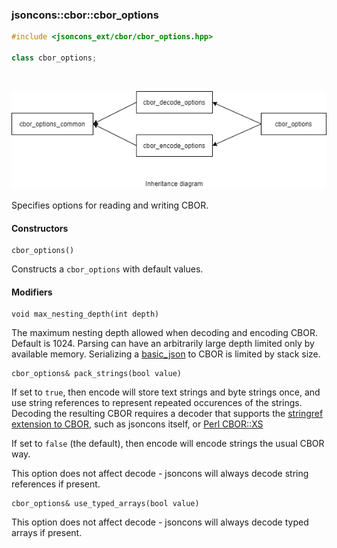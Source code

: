 ### jsoncons::cbor::cbor_options

```cpp
#include <jsoncons_ext/cbor/cbor_options.hpp>

class cbor_options;
```

<br>

![cbor_options](./diagrams/cbor_options.png)

Specifies options for reading and writing CBOR.

#### Constructors

    cbor_options()
Constructs a `cbor_options` with default values. 

#### Modifiers

    void max_nesting_depth(int depth)
The maximum nesting depth allowed when decoding and encoding CBOR. 
Default is 1024. Parsing can have an arbitrarily large depth
limited only by available memory. Serializing a [basic_json](../basic_json.md) to
CBOR is limited by stack size.

    cbor_options& pack_strings(bool value)

If set to `true`, then encode will store text strings and
byte strings once, and use string references to represent repeated occurences
of the strings. Decoding the resulting CBOR requires a decoder
that supports the 
[stringref extension to CBOR](http://cbor.schmorp.de/stringref), such as
jsoncons itself, or [Perl CBOR::XS](http://software.schmorp.de/pkg/CBOR-XS.html)

If set to `false` (the default), then encode
will encode strings the usual CBOR way. 

This option does not affect decode - jsoncons will always decode
string references if present.

    cbor_options& use_typed_arrays(bool value)

This option does not affect decode - jsoncons will always decode
typed arrays if present.


